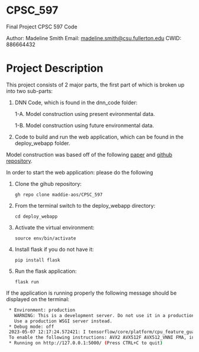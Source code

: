 # CPSC_597
Final Project CPSC 597 Code 

Author: Madeline Smith 
Email: madeline.smith@csu.fullerton.edu 
CWID: 886664432

# Project Description

This project consists of 2 major parts, the first part of which is broken up into two sub-parts:

1. DNN Code, which is found in the dnn_code folder:
   
   1-A. Model construction using present evironmental data.

   1-B. Model construction using future environmental data. 

2. Code to build and run the web application, which can be found in the deploy_webapp folder. 

Model construction was based off of the following [paper](https://www.biorxiv.org/content/10.1101/744441v1) and [github repository](https://github.com/naturalis/trait-geo-diverse-dl).

In order to start the web application: please do the following 

1. Clone the gihub repository:
   
   ```gh repo clone maddie-aos/CPSC_597```

2. From the terminal switch to the deploy_webapp directory:
   
   ```cd deploy_webapp```

3. Activate the virtual environment:
   
   ```source env/bin/activate ```

4. Install flask if you do not have it:
   
   ```pip install flask```

5. Run the flask application:
   
   ```flask run``` 

If the application is running properly the following message should be displayed on the terminal: 
```bash
 * Environment: production
   WARNING: This is a development server. Do not use it in a production deployment.
   Use a production WSGI server instead.
 * Debug mode: off
 2023-05-07 12:17:24.572421: I tensorflow/core/platform/cpu_feature_guard.cc:182] This TensorFlow binary is optimized to use available CPU instructions in performance-critical operations.
 To enable the following instructions: AVX2 AVX512F AVX512_VNNI FMA, in other operations, rebuild TensorFlow with the appropriate compiler flags.
 * Running on http://127.0.0.1:5000/ (Press CTRL+C to quit)
``` 




